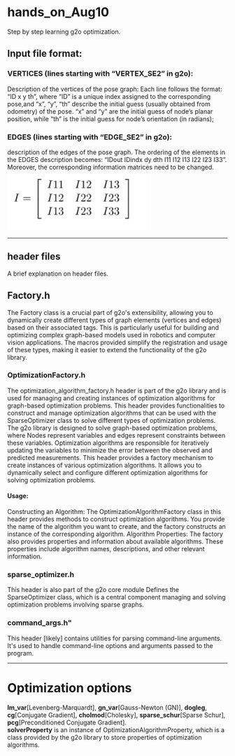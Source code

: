# hands_on_Aug10
Step by step learning g2o optimization. 
## Input file format:
### VERTICES (lines starting with “VERTEX_SE2” in g2o): 
Description of the vertices of the pose graph: 
Each line follows the format: “ID x y th”, where “ID” is a unique index assigned to the corresponding pose,and “x”, “y”, “th” describe the initial guess (usually obtained from odometry) of the pose. “x” and “y” are the initial guess of node’s planar position, while “th” is the initial guess for node’s orientation (in radians); 
### EDGES (lines starting with “EDGE_SE2” in g2o): 
description of the edges of the pose graph. The ordering of the elements in the EDGES description becomes: “IDout IDindx dy dth I11 I12 I13 I22 I23 I33”. Moreover, the corresponding information matrices need to be changed.  
![Alt text](information_mat.png)
***
## header files
A brief explanation on header files.  
## Factory.h
The Factory class is a crucial part of g2o's extensibility, allowing you to dynamically create different types of graph elements (vertices and edges) based on their associated tags. 
This is particularly useful for building and optimizing complex graph-based models used in robotics and computer vision applications. 
The macros provided simplify the registration and usage of these types, making it easier to extend the functionality of the g2o library.
### OptimizationFactory.h
The optimization_algorithm_factory.h header is part of the g2o library and is used for managing and creating instances of optimization algorithms for graph-based optimization problems. 
This header provides functionalities to construct and manage optimization algorithms that can be used with the SparseOptimizer class to solve different types of optimization problems.
The g2o library is designed to solve graph-based optimization problems, where 
Nodes represent variables and edges represent constraints between these variables. 
Optimization algorithms are responsible for iteratively updating the variables to minimize the error between the observed and predicted measurements.
This header provides a factory mechanism to create instances of various optimization algorithms. 
It allows you to dynamically select and configure different optimization algorithms for solving optimization problems.
#### Usage:
Constructing an Algorithm: The OptimizationAlgorithmFactory class in this header provides methods to construct optimization algorithms. You provide the name of the algorithm you want to create, and the factory constructs an instance of the corresponding algorithm.
Algorithm Properties: The factory also provides properties and information about available algorithms. These properties include algorithm names, descriptions, and other relevant information.
### sparse_optimizer.h
This header is also part of the g2o core module 
Defines the SparseOptimizer class, which is a central component  managing and solving optimization problems involving sparse graphs.
### command_args.h" 
This header [likely] contains utilities for parsing command-line arguments. It's used to handle command-line options and arguments passed to the program.
***
# Optimization options
**lm_var**[Levenberg-Marquardt], **gn_var**[Gauss-Newton (GN)], **dogleg**, **cg**[Conjugate Gradient], **cholmod**[Cholesky], **sparse_schur**[Sparse Schur], **pcg**[Preconditioned Conjugate Gradient].  
**solverProperty** is an instance of OptimizationAlgorithmProperty, which is a class provided by the g2o library to store properties of optimization algorithms.



